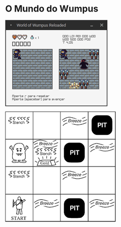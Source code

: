 # O Mundo do Wumpus

![World of Wumpus](https://github.com/Durfan/ufsj-wumpus/blob/master/docs/peek.gif)

![World of Wumpus](https://github.com/Durfan/ufsj-wumpus/blob/master/docs/wumpus_world.png)

